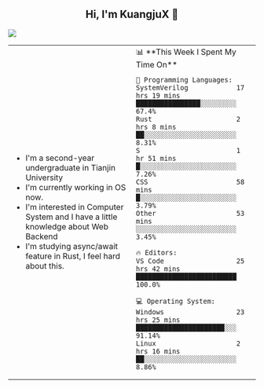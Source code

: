 <h2 align="center"> Hi, I'm KuangjuX 👋 </h2>
<p><img src="https://w.wallhaven.cc/full/nz/wallhaven-nz1e8j.jpg"></p>
<table>
    <tr>
        <td valign="center" width="50%">
            <ul>
                <li>I'm a second-year undergraduate in Tianjin University</li>
                <li>I'm currently working in OS now.</li>
                <li>I'm interested in Computer System and I have a little knowledge about Web Backend</li>
                <li>I'm studying async/await feature in Rust, I feel hard about this.</li>
            </ul>
        </td>
       <td valign="top" width="50%">
<!--START_SECTION:waka-->
📊 **This Week I Spent My Time On** 

```text
💬 Programming Languages: 
SystemVerilog            17 hrs 19 mins      ████████████████░░░░░░░░░   67.4% 
Rust                     2 hrs 8 mins        ██░░░░░░░░░░░░░░░░░░░░░░░   8.31% 
S                        1 hr 51 mins        █░░░░░░░░░░░░░░░░░░░░░░░░   7.26% 
CSS                      58 mins             █░░░░░░░░░░░░░░░░░░░░░░░░   3.79% 
Other                    53 mins             ░░░░░░░░░░░░░░░░░░░░░░░░░   3.45%

🔥 Editors: 
VS Code                  25 hrs 42 mins      █████████████████████████   100.0%

💻 Operating System: 
Windows                  23 hrs 25 mins      ██████████████████████░░░   91.14% 
Linux                    2 hrs 16 mins       ██░░░░░░░░░░░░░░░░░░░░░░░   8.86%

```


<!--END_SECTION:waka-->
</td></tr>
</table>


